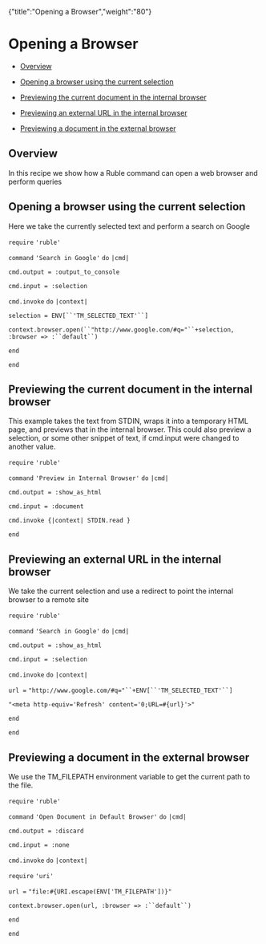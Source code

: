 {"title":"Opening a Browser","weight":"80"} 

# Opening a Browser

*   [Overview](#Overview)
    
*   [Opening a browser using the current selection](#Openingabrowserusingthecurrentselection)
    
*   [Previewing the current document in the internal browser](#Previewingthecurrentdocumentintheinternalbrowser)
    
*   [Previewing an external URL in the internal browser](#PreviewinganexternalURLintheinternalbrowser)
    
*   [Previewing a document in the external browser](#Previewingadocumentintheexternalbrowser)
    

## Overview

In this recipe we show how a Ruble command can open a web browser and perform queries

## Opening a browser using the current selection

Here we take the currently selected text and perform a search on Google

`require` `'ruble'`

`command` `'Search in Google'`  `do` `|cmd|`

`cmd.output = :output_to_console`

`cmd.input = :selection`

`cmd.invoke` `do` `|context|`

`selection = ENV[``'TM_SELECTED_TEXT'``]`

`context.browser.open(``"http://www.google.com/#q="``+selection, :browser => :``default``)`

`end`

`end`

## Previewing the current document in the internal browser

This example takes the text from STDIN, wraps it into a temporary HTML page, and previews that in the internal browser. This could also preview a selection, or some other snippet of text, if cmd.input were changed to another value.

`require` `'ruble'`

`command` `'Preview in Internal Browser'`  `do` `|cmd|`

`cmd.output = :show_as_html`

`cmd.input = :document`

`cmd.invoke {|context| STDIN.read }`

`end`

## Previewing an external URL in the internal browser

We take the current selection and use a redirect to point the internal browser to a remote site

`require` `'ruble'`

`command` `'Search in Google'`  `do` `|cmd|`

`cmd.output = :show_as_html`

`cmd.input = :selection`

`cmd.invoke` `do` `|context|`

`url =` `"http://www.google.com/#q="``+ENV[``'TM_SELECTED_TEXT'``]`

`"<meta http-equiv='Refresh' content='0;URL=#{url}'>"`

`end`

`end`

## Previewing a document in the external browser

We use the TM\_FILEPATH environment variable to get the current path to the file.

`require` `'ruble'`

`command` `'Open Document in Default Browser'`  `do` `|cmd|`

`cmd.output = :discard`

`cmd.input = :none`

`cmd.invoke` `do` `|context|`

`require` `'uri'`

`url =` `"file:#{URI.escape(ENV['TM_FILEPATH'])}"`

`context.browser.open(url, :browser => :``default``)`

`end`

`end`